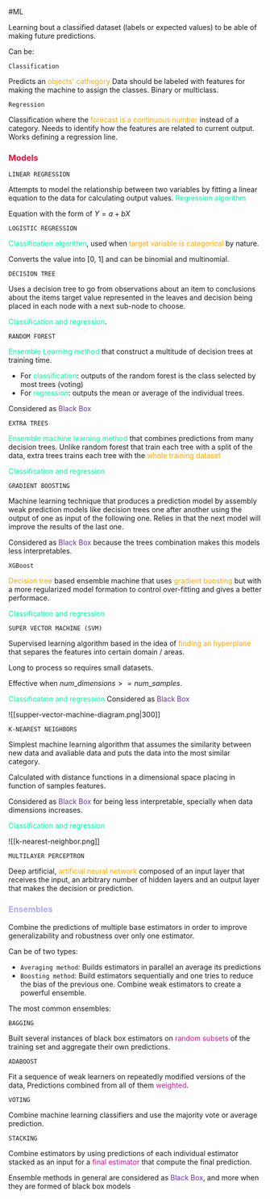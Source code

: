 #ML 

Learning bout a classified dataset (labels or expected values) to be able of making future predictions. 

Can be: 

`Classification`

Predicts an <span style="color:orange;">objects' cathegory</span> 
Data should be labeled with features for making the machine to assign the classes. 
Binary or multiclass. 

`Regression`

Classification where the <span style="color:orange;">forecast is a continuous number</span> instead of a category. 
Needs to identify how the features are related to current output. 
Works defining a regression line. 


### <span style="color:crimson;">Models</span>

`LINEAR REGRESSION`

Attempts to model the relationship between two variables by fitting a linear equation to the data for calculating output values. 
<span style="color:MediumSpringGreen;">Regression algorithm</span> 

Equation with the form of    $Y = a +bX$

`LOGISTIC REGRESSION`

<span style="color:MediumSpringGreen;">Classification algorithm</span>, used when <span style="color:orange;">target variable is categorical</span> by nature. 

Converts the value into \[0, 1\] and can be binomial and multinomial. 


`DECISION TREE`

Uses a decision tree to go from observations about an item to conclusions about the items target value represented in the leaves and decision being placed in each node with a next sub-node to choose. 

<span style="color:MediumSpringGreen;">Classification and regression</span>. 

`RANDOM FOREST`

<span style="color:MediumSpringGreen;">Ensemble Learning method</span> that construct a multitude of decision trees at training time. 

* For <span style="color:MediumSpringGreen;">classification</span>: outputs of the random forest is the class selected by most trees  (voting)
* For <span style="color:MediumSpringGreen;">regression</span>: outputs the mean or average of the individual trees. 

Considered as <span style="color:RebeccaPurple;">Black Box</span>

`EXTRA TREES`

<span style="color:MediumSpringGreen;">Ensemble machine learning method</span> that combines predictions from many decision trees. 
Unlike random forest that train each tree with a split of the data, extra trees trains each tree with the <span style="color:orange;">whole training dataset</span>

<span style="color:MediumSpringGreen;">Classification and regression</span>


`GRADIENT BOOSTING`

Machine learning technique that produces a prediction model by assembly weak prediction models like decision trees one after another using the output of one as input of the following one. 
Relies in that the next model will improve the results of the last one. 

Considered as <span style="color:RebeccaPurple;">Black Box</span> because the trees combination makes this models less interpretables. 

`XGBoost`

<span style="color:orange;">Decision tree</span> based ensemble machine that uses <span style="color:orange;">gradient boosting</span> but with a more regularized model formation to control over-fitting and gives a better performace. 

<span style="color:MediumSpringGreen;">Classification and regression</span>

`SUPER VECTOR MACHINE (SVM)`

Supervised learning algorithm based in the idea of <span style="color:orange;">finding an hyperplane</span> that separes the features into certain domain / areas. 

Long to process so requires small datasets. 

Effective when  $num\_dimensions >= num\_samples$. 

<span style="color:MediumSpringGreen;">Classification and regression</span>
Considered as <span style="color:RebeccaPurple;">Black Box</span>

![[supper-vector-machine-diagram.png|300]]

`K-NEAREST NEIGHBORS`

Simplest machine learning algorithm that assumes the similarity between new data and avaliable data and puts the data into the most similar category. 

Calculated with distance functions in a dimensional space placing in function of samples features. 

Considered as <span style="color:RebeccaPurple;">Black Box</span> for being less interpretable, specially when data dimensions increases. 

<span style="color:MediumSpringGreen;">Classification and regression</span>

![[k-nearest-neighbor.png]]


`MULTILAYER PERCEPTRON`

Deep artificial, <span style="color:orange;">artificial neural network</span> composed of an input layer that receives the input, an arbitrary number of hidden layers and an output layer that makes the decision or prediction. 


### <span style="color:#ababf5;">Ensembles</span>

Combine the predictions of multiple base estimators in order to improve generalizability and robustness over only one estimator. 

Can be of two types: 

* `Averaging method`:  Builds estimators in parallel an average its predictions
* `Boosting method`:  Build estimators sequentially and one tries to reduce the bias of the previous one. Combine weak estimators to create a powerful ensemble. 

The most common ensembles: 

`BAGGING`

Built several instances of black box estimators on <span style="color:#c71585;">random subsets</span> of the training set and aggregate their own predictions. 

`ADABOOST`

Fit a sequence of weak learners on repeatedly modified versions of the data, Predictions combined from all of them <span style="color:#c71595;">weighted</span>. 

`VOTING`

Combine machine learning classifiers and use the majority vote or average prediction. 

`STACKING`

Combine estimators by using predictions of each individual estimator stacked as an input for a <span style="color:#c71595;">final estimator</span> that compute the final prediction. 


Ensemble methods in general are considered as <span style="color:RebeccaPurple;">Black Box</span>, and more when they are formed of black box models